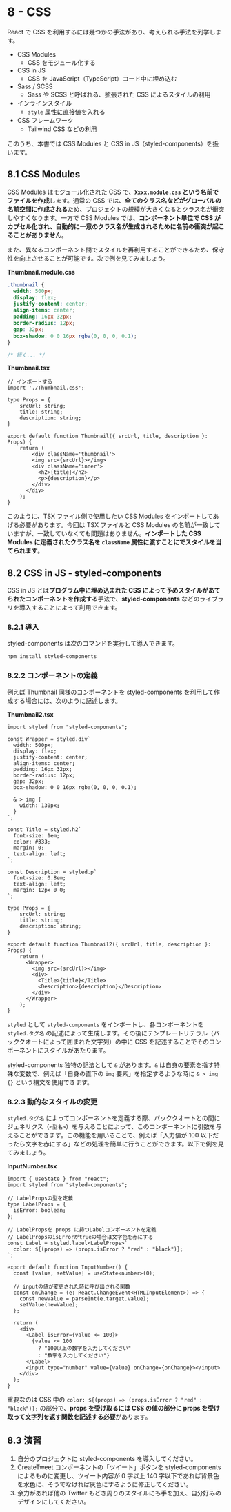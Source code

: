 # 8 - CSS
React で CSS を利用するには幾つかの手法があり、考えられる手法を列挙します。

- CSS Modules
  - CSS をモジュール化する
- CSS in JS
  - CSS を JavaScript（TypeScript）コード中に埋め込む
- Sass / SCSS
  - Sass や SCSS と呼ばれる、拡張された CSS によるスタイルの利用
- インラインスタイル
  - `style` 属性に直接値を入れる
- CSS フレームワーク
  - Tailwind CSS などの利用

このうち、本書では CSS Modules と CSS in JS（styled-components）を扱います。

## 8.1 CSS Modules
CSS Modules はモジュール化された CSS で、**`Xxxx.module.css` という名前でファイルを作成**します。通常の CSS では、**全てのクラス名などがグローバルの名前空間に作成される**ため、プロジェクトの規模が大きくなるとクラス名が衝突しやすくなります。一方で CSS Modules では、**コンポーネント単位で CSS がカプセル化され、自動的に一意のクラス名が生成されるために名前の衝突が起こることがありません**。

また、異なるコンポーネント間でスタイルを再利用することができるため、保守性を向上させることが可能です。次で例を見てみましょう。

**Thumbnail.module.css**
```css
.thumbnail {
  width: 500px;
  display: flex;
  justify-content: center;
  align-items: center;
  padding: 16px 32px;
  border-radius: 12px;
  gap: 32px;
  box-shadow: 0 0 16px rgba(0, 0, 0, 0.1);
}

/* 続く... */
```

**Thumbnail.tsx**
```tsx
// インポートする
import './Thumbnail.css';

type Props = {
    srcUrl: string;
    title: string;
    description: string;
}

export default function Thumbnail({ srcUrl, title, description }: Props) {
    return (
        <div className='thumbnail'>
        <img src={srcUrl}></img>
        <div className='inner'>
          <h2>{title}</h2>
          <p>{description}</p>
        </div>
      </div>
    );
}
```

このように、TSX ファイル側で使用したい CSS Modules をインポートしてあげる必要があります。今回は TSX ファイルと CSS Modules の名前が一致していますが、一致していなくても問題はありません。**インポートした CSS Modules に定義されたクラス名を `className` 属性に渡すことにでスタイルを当てられます**。

## 8.2 CSS in JS - styled-components
CSS in JS とは**プログラム中に埋め込まれた CSS によって予めスタイルがあてられたコンポーネントを作成する**手法で、**styled-components** などのライブラリを導入することによって利用できます。

### 8.2.1 導入
styled-components は次のコマンドを実行して導入できます。

```sh
npm install styled-components
```

### 8.2.2 コンポーネントの定義
例えば Thumbnail 同様のコンポーネントを styled-components を利用して作成する場合には、次のように記述します。

**Thumbnail2.tsx**
```tsx
import styled from "styled-components";

const Wrapper = styled.div`
  width: 500px;
  display: flex;
  justify-content: center;
  align-items: center;
  padding: 16px 32px;
  border-radius: 12px;
  gap: 32px;
  box-shadow: 0 0 16px rgba(0, 0, 0, 0.1);

  & > img {
    width: 130px;
  }
`;

const Title = styled.h2`
  font-size: 1em;
  color: #333;
  margin: 0;
  text-align: left;
`;

const Description = styled.p`
  font-size: 0.8em;
  text-align: left;
  margin: 12px 0 0;
`;

type Props = {
    srcUrl: string;
    title: string;
    description: string;
}

export default function Thumbnail2({ srcUrl, title, description }: Props) {
    return (
      <Wrapper>
        <img src={srcUrl}></img>
        <div>
          <Title>{title}</Title>
          <Description>{description}</Description>
        </div>
      </Wrapper>
    );
}
```

`styled` として `styled-components` をインポートし、各コンポーネントを `styled.タグ名` の記述によって生成します。その後にテンプレートリテラル（バッククオートによって囲まれた文字列）の中に CSS を記述することでそのコンポーネントにスタイルがあたります。

styled-components 独特の記法として `&` があります。`&` は自身の要素を指す特殊な変数で、例えば「自身の直下の `img` 要素」を指定するような時に `& > img {}` という構文を使用できます。

### 8.2.3 動的なスタイルの変更
`styled.タグ名` によってコンポーネントを定義する際、バッククオートとの間にジェネリクス（`<型名>`）を与えることによって、このコンポーネントに引数を与えることができます。この機能を用いることで、例えば「入力値が 100 以下だったら文字を赤にする」などの処理を簡単に行うことができます。以下で例を見てみましょう。

**InputNumber.tsx**
```tsx
import { useState } from "react";
import styled from "styled-components";

// LabelPropsの型を定義
type LabelProps = {
  isError: boolean;
};

// LabelPropsを props に持つLabelコンポーネントを定義 
// LabelPropsのisErrorがtrueの場合は文字色を赤にする
const Label = styled.label<LabelProps>`
  color: ${(props) => (props.isError ? "red" : "black")};
`;

export default function InputNumber() {
  const [value, setValue] = useState<number>(0);

  // inputの値が変更された時に呼び出される関数
  const onChange = (e: React.ChangeEvent<HTMLInputElement>) => {
    const newValue = parseInt(e.target.value);
    setValue(newValue);
  };

  return (
    <div>
      <Label isError={value <= 100}>
        {value <= 100
          ? "100以上の数字を入力してください"
          : "数字を入力してください"}
      </Label>
      <input type="number" value={value} onChange={onChange}></input>
    </div>
  );
}
```

重要なのは CSS 中の `color: ${(props) => (props.isError ? "red" : "black")};` の部分で、**props を受け取るには CSS の値の部分に props を受け取って文字列を返す関数を記述する必要**があります。

## 8.3 演習
1. 自分のプロジェクトに styled-components を導入してください。
2. CreateTweet コンポーネントの「ツイート」ボタンを styled-components によるものに変更し、ツイート内容が 0 字以上 140 字以下であれば背景色を水色に、そうでなければ灰色にするように修正してください。
3. 余力があれば他の Twitter もどき周りのスタイルにも手を加え、自分好みのデザインにしてください。